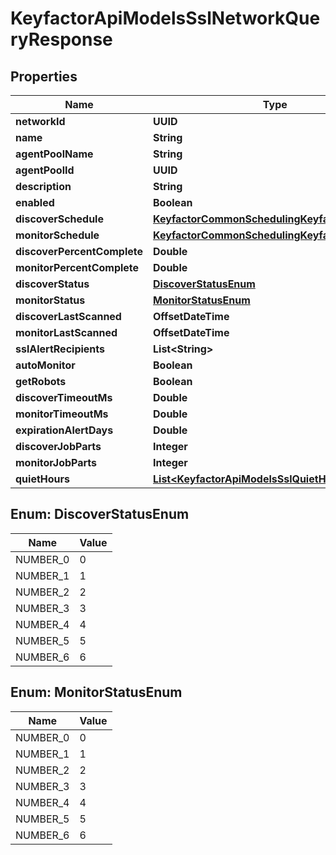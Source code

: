 

# KeyfactorApiModelsSslNetworkQueryResponse


## Properties

| Name | Type | Description | Notes |
|------------ | ------------- | ------------- | -------------|
|**networkId** | **UUID** |  |  [optional] |
|**name** | **String** |  |  [optional] |
|**agentPoolName** | **String** |  |  [optional] |
|**agentPoolId** | **UUID** |  |  [optional] |
|**description** | **String** |  |  [optional] |
|**enabled** | **Boolean** |  |  [optional] |
|**discoverSchedule** | [**KeyfactorCommonSchedulingKeyfactorSchedule**](KeyfactorCommonSchedulingKeyfactorSchedule.md) |  |  [optional] |
|**monitorSchedule** | [**KeyfactorCommonSchedulingKeyfactorSchedule**](KeyfactorCommonSchedulingKeyfactorSchedule.md) |  |  [optional] |
|**discoverPercentComplete** | **Double** |  |  [optional] |
|**monitorPercentComplete** | **Double** |  |  [optional] |
|**discoverStatus** | [**DiscoverStatusEnum**](#DiscoverStatusEnum) |  |  [optional] |
|**monitorStatus** | [**MonitorStatusEnum**](#MonitorStatusEnum) |  |  [optional] |
|**discoverLastScanned** | **OffsetDateTime** |  |  [optional] |
|**monitorLastScanned** | **OffsetDateTime** |  |  [optional] |
|**sslAlertRecipients** | **List&lt;String&gt;** |  |  [optional] |
|**autoMonitor** | **Boolean** |  |  [optional] |
|**getRobots** | **Boolean** |  |  [optional] |
|**discoverTimeoutMs** | **Double** |  |  [optional] |
|**monitorTimeoutMs** | **Double** |  |  [optional] |
|**expirationAlertDays** | **Double** |  |  [optional] |
|**discoverJobParts** | **Integer** |  |  [optional] |
|**monitorJobParts** | **Integer** |  |  [optional] |
|**quietHours** | [**List&lt;KeyfactorApiModelsSslQuietHourResponse&gt;**](KeyfactorApiModelsSslQuietHourResponse.md) |  |  [optional] |



## Enum: DiscoverStatusEnum

| Name | Value |
|---- | -----|
| NUMBER_0 | 0 |
| NUMBER_1 | 1 |
| NUMBER_2 | 2 |
| NUMBER_3 | 3 |
| NUMBER_4 | 4 |
| NUMBER_5 | 5 |
| NUMBER_6 | 6 |



## Enum: MonitorStatusEnum

| Name | Value |
|---- | -----|
| NUMBER_0 | 0 |
| NUMBER_1 | 1 |
| NUMBER_2 | 2 |
| NUMBER_3 | 3 |
| NUMBER_4 | 4 |
| NUMBER_5 | 5 |
| NUMBER_6 | 6 |



